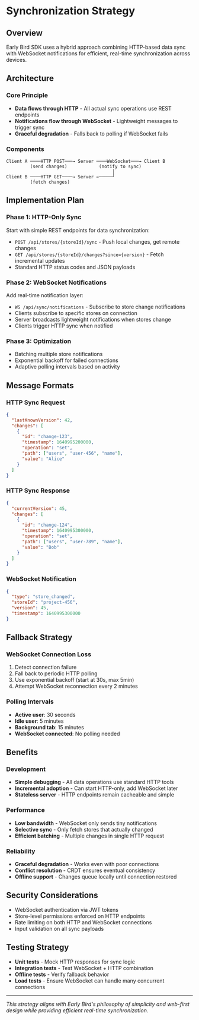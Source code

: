 # Synchronization Strategy

## Overview

Early Bird SDK uses a hybrid approach combining HTTP-based data sync with WebSocket notifications for efficient, real-time synchronization across devices.

## Architecture

### Core Principle
- **Data flows through HTTP** - All actual sync operations use REST endpoints
- **Notifications flow through WebSocket** - Lightweight messages to trigger sync
- **Graceful degradation** - Falls back to polling if WebSocket fails

### Components

```
Client A ────HTTP POST───→ Server ────WebSocket───→ Client B
         (send changes)            (notify to sync)
                                        │
Client B ────HTTP GET────→ Server ←─────┘
         (fetch changes)
```

## Implementation Plan

### Phase 1: HTTP-Only Sync
Start with simple REST endpoints for data synchronization:

- `POST /api/stores/{storeId}/sync` - Push local changes, get remote changes
- `GET /api/stores/{storeId}/changes?since={version}` - Fetch incremental updates
- Standard HTTP status codes and JSON payloads

### Phase 2: WebSocket Notifications
Add real-time notification layer:

- `WS /api/sync/notifications` - Subscribe to store change notifications
- Clients subscribe to specific stores on connection
- Server broadcasts lightweight notifications when stores change
- Clients trigger HTTP sync when notified

### Phase 3: Optimization
- Batching multiple store notifications
- Exponential backoff for failed connections
- Adaptive polling intervals based on activity

## Message Formats

### HTTP Sync Request
```json
{
  "lastKnownVersion": 42,
  "changes": [
    {
      "id": "change-123",
      "timestamp": 1640995200000,
      "operation": "set",
      "path": ["users", "user-456", "name"],
      "value": "Alice"
    }
  ]
}
```

### HTTP Sync Response
```json
{
  "currentVersion": 45,
  "changes": [
    {
      "id": "change-124",
      "timestamp": 1640995300000,
      "operation": "set",
      "path": ["users", "user-789", "name"],
      "value": "Bob"
    }
  ]
}
```

### WebSocket Notification
```json
{
  "type": "store_changed",
  "storeId": "project-456",
  "version": 45,
  "timestamp": 1640995300000
}
```

## Fallback Strategy

### WebSocket Connection Loss
1. Detect connection failure
2. Fall back to periodic HTTP polling
3. Use exponential backoff (start at 30s, max 5min)
4. Attempt WebSocket reconnection every 2 minutes

### Polling Intervals
- **Active user**: 30 seconds
- **Idle user**: 5 minutes
- **Background tab**: 15 minutes
- **WebSocket connected**: No polling needed

## Benefits

### Development
- **Simple debugging** - All data operations use standard HTTP tools
- **Incremental adoption** - Can start HTTP-only, add WebSocket later
- **Stateless server** - HTTP endpoints remain cacheable and simple

### Performance
- **Low bandwidth** - WebSocket only sends tiny notifications
- **Selective sync** - Only fetch stores that actually changed
- **Efficient batching** - Multiple changes in single HTTP request

### Reliability
- **Graceful degradation** - Works even with poor connections
- **Conflict resolution** - CRDT ensures eventual consistency
- **Offline support** - Changes queue locally until connection restored

## Security Considerations

- WebSocket authentication via JWT tokens
- Store-level permissions enforced on HTTP endpoints
- Rate limiting on both HTTP and WebSocket connections
- Input validation on all sync payloads

## Testing Strategy

- **Unit tests** - Mock HTTP responses for sync logic
- **Integration tests** - Test WebSocket + HTTP combination
- **Offline tests** - Verify fallback behavior
- **Load tests** - Ensure WebSocket can handle many concurrent connections

---

*This strategy aligns with Early Bird's philosophy of simplicity and web-first design while providing efficient real-time synchronization.*
